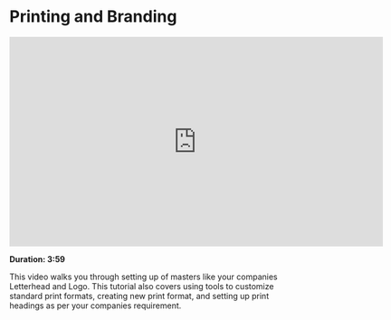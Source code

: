 # Printing and Branding

<iframe width="660" height="371" src="https://www.youtube.com/embed/cKZHcx1znMc" frameborder="0" allowfullscreen></iframe>

**Duration: 3:59**

This video walks you through setting up of masters like your companies Letterhead and Logo.
This tutorial also covers using tools to customize standard print formats, creating new print
format, and setting up print headings as per your companies requirement.
